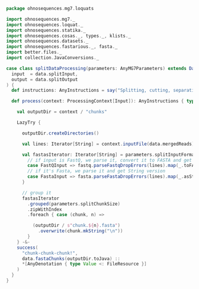 
```scala
package ohnosequences.mg7.loquats

import ohnosequences.mg7._
import ohnosequences.loquat._
import ohnosequences.statika._
import ohnosequences.cosas._, types._, klists._
import ohnosequences.datasets._
import ohnosequences.fastarious._, fasta._
import better.files._
import collection.JavaConversions._

case class splitDataProcessing(parameters: AnyMG7Parameters) extends DataProcessingBundle()(
  input  = data.splitInput,
  output = data.splitOutput
) {
  def instructions: AnyInstructions = say("Splitting, cutting, separating")

  def process(context: ProcessingContext[Input]): AnyInstructions { type Out <: OutputFiles } = {

    val outputDir = context / "chunks"

    LazyTry {

      outputDir.createDirectories()

      val lines: Iterator[String] = context.inputFile(data.mergedReads).lineIterator

      val fastasIterator: Iterator[String] = parameters.splitInputFormat match {
        // if input is FastQ, we parse it, convert it to FASTA and get String version
        case FastQInput => fastq.parseFastqDropErrors(lines).map(_.toFASTA.asString)
        // if it's Fasta, we parse it and get String version
        case FastaInput => fasta.parseFastaDropErrors(lines).map(_.asString)
      }

      // group it
      fastasIterator
        .grouped(parameters.splitChunkSize)
        .zipWithIndex
        .foreach { case (chunk, n) =>

          (outputDir / s"chunk.${n}.fasta")
            .overwrite(chunk.mkString("\n"))
        }
    } -&-
    success(
      "chunk-chunk-chunk!",
      data.fastaChunks(outputDir.toJava) ::
      *[AnyDenotation { type Value <: FileResource }]
    )
  }
}

```




[main/scala/mg7/bundles.scala]: ../bundles.scala.md
[main/scala/mg7/configs.scala]: ../configs.scala.md
[main/scala/mg7/csv.scala]: ../csv.scala.md
[main/scala/mg7/data.scala]: ../data.scala.md
[main/scala/mg7/defaults.scala]: ../defaults.scala.md
[main/scala/mg7/loquats/1.flash.scala]: 1.flash.scala.md
[main/scala/mg7/loquats/2.split.scala]: 2.split.scala.md
[main/scala/mg7/loquats/3.blast.scala]: 3.blast.scala.md
[main/scala/mg7/loquats/4.assign.scala]: 4.assign.scala.md
[main/scala/mg7/loquats/5.merge.scala]: 5.merge.scala.md
[main/scala/mg7/loquats/6.count.scala]: 6.count.scala.md
[main/scala/mg7/package.scala]: ../package.scala.md
[main/scala/mg7/parameters.scala]: ../parameters.scala.md
[main/scala/mg7/pipeline.scala]: ../pipeline.scala.md
[main/scala/mg7/referenceDB.scala]: ../referenceDB.scala.md
[test/scala/mg7/counts.scala]: ../../../../test/scala/mg7/counts.scala.md
[test/scala/mg7/fqnames.scala]: ../../../../test/scala/mg7/fqnames.scala.md
[test/scala/mg7/mock/illumina.scala]: ../../../../test/scala/mg7/mock/illumina.scala.md
[test/scala/mg7/mock/pacbio.scala]: ../../../../test/scala/mg7/mock/pacbio.scala.md
[test/scala/mg7/PRJEB6592/PRJEB6592.scala]: ../../../../test/scala/mg7/PRJEB6592/PRJEB6592.scala.md
[test/scala/mg7/referenceDBs.scala]: ../../../../test/scala/mg7/referenceDBs.scala.md
[test/scala/mg7/taxonomy.scala]: ../../../../test/scala/mg7/taxonomy.scala.md
[test/scala/mg7/testData.scala]: ../../../../test/scala/mg7/testData.scala.md
[test/scala/mg7/testDefaults.scala]: ../../../../test/scala/mg7/testDefaults.scala.md